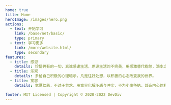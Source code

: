```yaml
---
home: true
title: Home
heroImage: /images/hero.png
actions:
  - text: 开始学习
    link: /base/net/basic/
    type: primary
  - text: 学习更多
    link: /more/website.html/
    type: secondary
features:
  - title: 感恩
    details: 珍惜拥有的一切，真诚感谢生活，原谅生活的不完美，用感激替代抱怨，滴水之恩，当涌泉相报。
  - title: 乐观
    details: 多给自己积极的心理暗示，凡是往好处想，以积极的心态改变我的世界。
  - title: 宽容
    details: 宽厚仁慈，不过于苛求，用宽容化解矛盾与冲突，不为小事争执，营造内心的和谐。 

footer: MIT Licensed | Copyright © 2020-2022 DevDiv
---
```

